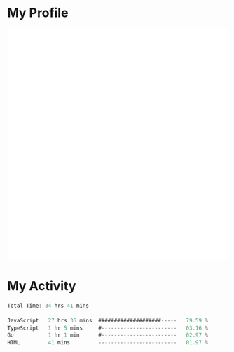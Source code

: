 # My Profile
<img src="https://raw.githubusercontent.com/akmallxx/akmallxx/2f2d024a644949a61dbc923da84b9875860856d3/github-metrics.svg"/>

# My Activity
<!--START_SECTION:waka-->

```rust
Total Time: 34 hrs 41 mins

JavaScript   27 hrs 36 mins  ####################-----   79.59 %
TypeScript   1 hr 5 mins     #------------------------   03.16 %
Go           1 hr 1 min      #------------------------   02.97 %
HTML         41 mins         -------------------------   01.97 %
```

<!--END_SECTION:waka-->
